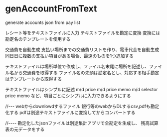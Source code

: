 # genAccountFromText
generate accounts json from pay list

レシート等をテキストファイルに入力
テキストファイルを勘定に変換
変換には勘定名のテンプレートを使用する


交通費を自動生成
支払い場所までの交通費リストを作り、電車代金を自動生成
同日日に複数の支払い項目がある場合、最遠のものを1つ追加する

テキストファイルは場所単位で作成し、ファイル名末尾に場所を記述し、ファイル名から交通費を取得する
ファイル名の先頭は勘定名とし、対応する相手勘定はテンプレートから取得する

テキストファイルはシンプルに記述
m/d price
m/d price memo
m/d selector price memo
など、項目ごとにシンプルに入力できるようにする


//---
webからdownlowdするファイル
銀行等のwebからDLするcsv,pdfも勘定化する
pdfは別途テキストファイルに変換してからコンバートする


//----
勘定化したjsonファイルは別途集計アプリで全勘定を生成し、
残高試算表の元データをする
